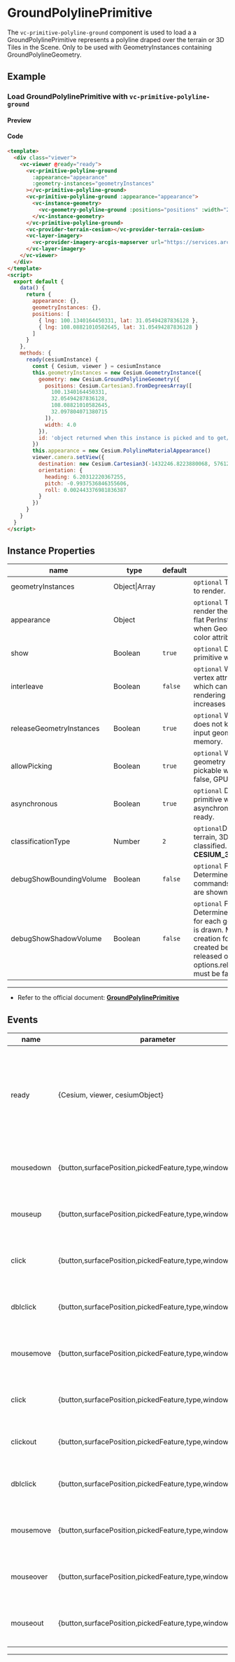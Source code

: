 # GroundPolylinePrimitive

The `vc-primitive-polyline-ground` component is used to load a a GroundPolylinePrimitive represents a polyline draped over the terrain or 3D Tiles in the Scene. Only to be used with GeometryInstances containing GroundPolylineGeometry.

## Example

### Load GroundPolylinePrimitive with `vc-primitive-polyline-ground`

#### Preview

<doc-preview>
  <template>
    <div class="viewer">
      <vc-viewer @ready="ready">
        <vc-primitive-polyline-ground
          :appearance="appearance"
          :geometry-instances="geometryInstances"
        ></vc-primitive-polyline-ground>
        <vc-primitive-polyline-ground :appearance="appearance">
          <vc-instance-geometry>
            <vc-geometry-polyline-ground :positions="positions" :width="2"></vc-geometry-polyline-ground>
          </vc-instance-geometry>
        </vc-primitive-polyline-ground>
        <vc-provider-terrain-cesium></vc-provider-terrain-cesium>
        <vc-layer-imagery>
          <vc-provider-imagery-arcgis-mapserver url="https://services.arcgisonline.com/ArcGIS/rest/services/World_Imagery/MapServer"></vc-provider-imagery-arcgis-mapserver>
        </vc-layer-imagery>
      </vc-viewer>
    </div>
  </template>
  <script>
    export default {
      data() {
        return {
          appearance: {},
          geometryInstances: {},
          positions: [
            { lng: 100.1340164450331, lat: 31.05494287836128 },
            { lng: 108.08821010582645, lat: 31.05494287836128 }
          ]
        }
      },
      methods: {
        ready(cesiumInstance) {
          const { Cesium, viewer } = cesiumInstance
          this.geometryInstances = new Cesium.GeometryInstance({
            geometry: new Cesium.GroundPolylineGeometry({
              positions: Cesium.Cartesian3.fromDegreesArray([
                100.1340164450331,
                32.05494287836128,
                108.08821010582645,
                32.097804071380715
              ]),
              width: 4.0
            }),
            id: 'object returned when this instance is picked and to get/set per-instance attributes'
          })
          this.appearance = new Cesium.PolylineMaterialAppearance()
          viewer.camera.setView({
            destination: new Cesium.Cartesian3(-1432246.8223880068, 5761224.588247942, 3297281.1889481535),
            orientation: {
              heading: 6.20312220367255,
              pitch: -0.9937536846355606,
              roll: 0.002443376981836387
            }
          })
        }
      }
    }
  </script>
</doc-preview>

#### Code

```html
<template>
  <div class="viewer">
    <vc-viewer @ready="ready">
      <vc-primitive-polyline-ground
        :appearance="appearance"
        :geometry-instances="geometryInstances"
      ></vc-primitive-polyline-ground>
      <vc-primitive-polyline-ground :appearance="appearance">
        <vc-instance-geometry>
          <vc-geometry-polyline-ground :positions="positions" :width="2"></vc-geometry-polyline-ground>
        </vc-instance-geometry>
      </vc-primitive-polyline-ground>
      <vc-provider-terrain-cesium></vc-provider-terrain-cesium>
      <vc-layer-imagery>
        <vc-provider-imagery-arcgis-mapserver url="https://services.arcgisonline.com/ArcGIS/rest/services/World_Imagery/MapServer"></vc-provider-imagery-arcgis-mapserver>
      </vc-layer-imagery>
    </vc-viewer>
  </div>
</template>
<script>
  export default {
    data() {
      return {
        appearance: {},
        geometryInstances: {},
        positions: [
          { lng: 100.1340164450331, lat: 31.05494287836128 },
          { lng: 108.08821010582645, lat: 31.05494287836128 }
        ]
      }
    },
    methods: {
      ready(cesiumInstance) {
        const { Cesium, viewer } = cesiumInstance
        this.geometryInstances = new Cesium.GeometryInstance({
          geometry: new Cesium.GroundPolylineGeometry({
            positions: Cesium.Cartesian3.fromDegreesArray([
              100.1340164450331,
              32.05494287836128,
              108.08821010582645,
              32.097804071380715
            ]),
            width: 4.0
          }),
          id: 'object returned when this instance is picked and to get/set per-instance attributes'
        })
        this.appearance = new Cesium.PolylineMaterialAppearance()
        viewer.camera.setView({
          destination: new Cesium.Cartesian3(-1432246.8223880068, 5761224.588247942, 3297281.1889481535),
          orientation: {
            heading: 6.20312220367255,
            pitch: -0.9937536846355606,
            roll: 0.002443376981836387
          }
        })
      }
    }
  }
</script>
```

## Instance Properties

<!-- prettier-ignore -->
| name | type | default | description |
| ------------------- | ------------- | ------- | ------------------------------------------------------------------------------------ |
| geometryInstances | Object\|Array | | `optional` The geometry instances to render. |
| appearance | Object | | `optional` The appearance used to render the primitive. Defaults to a flat PerInstanceColorAppearance when GeometryInstances have a color attribute. |
| show | Boolean | `true` | `optional` Determines if this primitive will be shown. |
| interleave | Boolean | `false` | `optional` When true, geometry vertex attributes are interleaved, which can slightly improve rendering performance but increases load time. |
| releaseGeometryInstances | Boolean | `true` | `optional` When true, the primitive does not keep a reference to the input geometryInstances to save memory. |
| allowPicking | Boolean | `true` | `optional` When true, each geometry instance will only be pickable with Scene#pick. When false, GPU memory is saved. |
| asynchronous | Boolean | `true` | `optional` Determines if the primitive will be created asynchronously or block until ready.|
| classificationType | Number | `2` | `optional`Determines whether terrain, 3D Tiles or both will be classified. **TERRAIN: 0, CESIUM_3D_TILE: 1, BOTH: 2** |
| debugShowBoundingVolume | Boolean | `false` | `optional` For debugging only. Determines if this primitive's commands' bounding spheres are shown. |
| debugShowShadowVolume | Boolean | `false` | `optional` For debugging only. Determines if the shadow volume for each geometry in the primitive is drawn. Must be true on creation for the volumes to be created before the geometry is released or options.releaseGeometryInstance must be false. |

---

- Refer to the official document: **[GroundPolylinePrimitive](https://cesium.com/docs/cesiumjs-ref-doc/GroundPolylinePrimitive.html)**

## Events

<!-- prettier-ignore -->
| name | parameter | description |
| ---- | --------- | ----------- |
| ready | {Cesium, viewer, cesiumObject} | Triggers when the component is ready. It returns a core class of Cesium, a viewer instance, and the cesiumObject. |
| mousedown | {button,surfacePosition,pickedFeature,type,windowPosition} | Triggered when the mouse is pressed on this primitive. |
| mouseup | {button,surfacePosition,pickedFeature,type,windowPosition} | Triggered when the mouse bounces on the primitive. |
| click | {button,surfacePosition,pickedFeature,type,windowPosition} | Triggered when the mouse clicks on the primitive. |
| dblclick | {button,surfacePosition,pickedFeature,type,windowPosition} | Triggered when the left mouse button double-clicks the primitive. |
| mousemove | {button,surfacePosition,pickedFeature,type,windowPosition} | Triggered when the mouse moves to this primitive. |
| click | {button,surfacePosition,pickedFeature,type,windowPosition} | Triggered when the mouse clicks on the primitive. |
| clickout | {button,surfacePosition,pickedFeature,type,windowPosition} | Touch when the mouse clicks outside the primitive.|
| dblclick | {button,surfacePosition,pickedFeature,type,windowPosition} | Triggered when the left mouse button double-clicks the primitive. |
| mousemove | {button,surfacePosition,pickedFeature,type,windowPosition} | Triggered when the mouse moves on this primitive. |
| mouseover | {button,surfacePosition,pickedFeature,type,windowPosition} | Triggered when the mouse moves to this primitive. |
| mouseout | {button,surfacePosition,pickedFeature,type,windowPosition} | Triggered when the mouse moves out of the primitive. |
---
